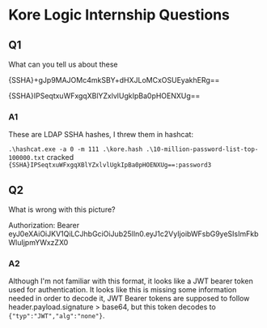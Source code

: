 # Kore Logic Internship Questions

## Q1

What can you tell us about these

{SSHA}+gJp9MAJOMc4mkSBY+dHXJLoMCxOSUEyakhERg==

{SSHA}IPSeqtxuWFxgqXBlYZxlvlUgkIpBa0pHOENXUg==

### A1

These are LDAP SSHA hashes, I threw them in hashcat:

`.\hashcat.exe -a 0 -m 111 .\kore.hash .\10-million-password-list-top-100000.txt` cracked `{SSHA}IPSeqtxuWFxgqXBlYZxlvlUgkIpBa0pHOENXUg==:password3`

## Q2

What is wrong with this picture?

Authorization: Bearer eyJ0eXAiOiJKV1QiLCJhbGciOiJub25lIn0.eyJ1c2VyIjoibWFsbG9yeSIsImFkbWluIjpmYWxzZX0

### A2

Although I'm not familiar with this format, it looks like a JWT bearer token used for authentication. It looks like this is missing some information needed in order to decode it, JWT Bearer tokens are supposed to follow header.payload.signature > base64, but this token decodes to `{"typ":"JWT","alg":"none"}`.
